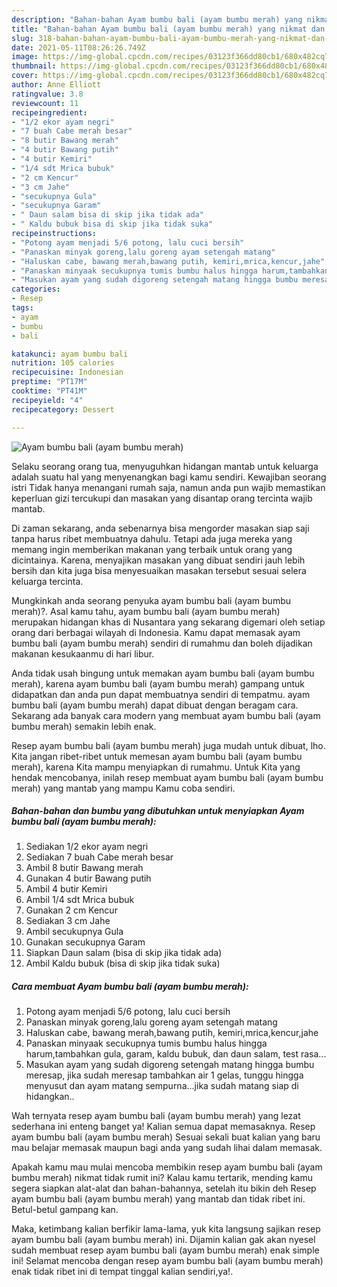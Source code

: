 ```yaml
---
description: "Bahan-bahan Ayam bumbu bali (ayam bumbu merah) yang nikmat dan Mudah Dibuat"
title: "Bahan-bahan Ayam bumbu bali (ayam bumbu merah) yang nikmat dan Mudah Dibuat"
slug: 318-bahan-bahan-ayam-bumbu-bali-ayam-bumbu-merah-yang-nikmat-dan-mudah-dibuat
date: 2021-05-11T08:26:26.749Z
image: https://img-global.cpcdn.com/recipes/03123f366dd80cb1/680x482cq70/ayam-bumbu-bali-ayam-bumbu-merah-foto-resep-utama.jpg
thumbnail: https://img-global.cpcdn.com/recipes/03123f366dd80cb1/680x482cq70/ayam-bumbu-bali-ayam-bumbu-merah-foto-resep-utama.jpg
cover: https://img-global.cpcdn.com/recipes/03123f366dd80cb1/680x482cq70/ayam-bumbu-bali-ayam-bumbu-merah-foto-resep-utama.jpg
author: Anne Elliott
ratingvalue: 3.8
reviewcount: 11
recipeingredient:
- "1/2 ekor ayam negri"
- "7 buah Cabe merah besar"
- "8 butir Bawang merah"
- "4 butir Bawang putih"
- "4 butir Kemiri"
- "1/4 sdt Mrica bubuk"
- "2 cm Kencur"
- "3 cm Jahe"
- "secukupnya Gula"
- "secukupnya Garam"
- " Daun salam bisa di skip jika tidak ada"
- " Kaldu bubuk bisa di skip jika tidak suka"
recipeinstructions:
- "Potong ayam menjadi 5/6 potong, lalu cuci bersih"
- "Panaskan minyak goreng,lalu goreng ayam setengah matang"
- "Haluskan cabe, bawang merah,bawang putih, kemiri,mrica,kencur,jahe"
- "Panaskan minyaak secukupnya tumis bumbu halus hingga harum,tambahkan gula, garam, kaldu bubuk, dan daun salam, test rasa..."
- "Masukan ayam yang sudah digoreng setengah matang hingga bumbu meresap, jika sudah meresap tambahkan air 1 gelas, tunggu hingga menyusut dan ayam matang sempurna...jika sudah matang siap di hidangkan.."
categories:
- Resep
tags:
- ayam
- bumbu
- bali

katakunci: ayam bumbu bali 
nutrition: 105 calories
recipecuisine: Indonesian
preptime: "PT17M"
cooktime: "PT41M"
recipeyield: "4"
recipecategory: Dessert

---
```



![Ayam bumbu bali (ayam bumbu merah)](https://img-global.cpcdn.com/recipes/03123f366dd80cb1/680x482cq70/ayam-bumbu-bali-ayam-bumbu-merah-foto-resep-utama.jpg)

Selaku seorang orang tua, menyuguhkan hidangan mantab untuk keluarga adalah suatu hal yang menyenangkan bagi kamu sendiri. Kewajiban seorang istri Tidak hanya menangani rumah saja, namun anda pun wajib memastikan keperluan gizi tercukupi dan masakan yang disantap orang tercinta wajib mantab.

Di zaman  sekarang, anda sebenarnya bisa mengorder masakan siap saji tanpa harus ribet membuatnya dahulu. Tetapi ada juga mereka yang memang ingin memberikan makanan yang terbaik untuk orang yang dicintainya. Karena, menyajikan masakan yang dibuat sendiri jauh lebih bersih dan kita juga bisa menyesuaikan masakan tersebut sesuai selera keluarga tercinta. 



Mungkinkah anda seorang penyuka ayam bumbu bali (ayam bumbu merah)?. Asal kamu tahu, ayam bumbu bali (ayam bumbu merah) merupakan hidangan khas di Nusantara yang sekarang digemari oleh setiap orang dari berbagai wilayah di Indonesia. Kamu dapat memasak ayam bumbu bali (ayam bumbu merah) sendiri di rumahmu dan boleh dijadikan makanan kesukaanmu di hari libur.

Anda tidak usah bingung untuk memakan ayam bumbu bali (ayam bumbu merah), karena ayam bumbu bali (ayam bumbu merah) gampang untuk didapatkan dan anda pun dapat membuatnya sendiri di tempatmu. ayam bumbu bali (ayam bumbu merah) dapat dibuat dengan beragam cara. Sekarang ada banyak cara modern yang membuat ayam bumbu bali (ayam bumbu merah) semakin lebih enak.

Resep ayam bumbu bali (ayam bumbu merah) juga mudah untuk dibuat, lho. Kita jangan ribet-ribet untuk memesan ayam bumbu bali (ayam bumbu merah), karena Kita mampu menyiapkan di rumahmu. Untuk Kita yang hendak mencobanya, inilah resep membuat ayam bumbu bali (ayam bumbu merah) yang mantab yang mampu Kamu coba sendiri.

<!--inarticleads1-->

##### Bahan-bahan dan bumbu yang dibutuhkan untuk menyiapkan Ayam bumbu bali (ayam bumbu merah):

1. Sediakan 1/2 ekor ayam negri
1. Sediakan 7 buah Cabe merah besar
1. Ambil 8 butir Bawang merah
1. Gunakan 4 butir Bawang putih
1. Ambil 4 butir Kemiri
1. Ambil 1/4 sdt Mrica bubuk
1. Gunakan 2 cm Kencur
1. Sediakan 3 cm Jahe
1. Ambil secukupnya Gula
1. Gunakan secukupnya Garam
1. Siapkan  Daun salam (bisa di skip jika tidak ada)
1. Ambil  Kaldu bubuk (bisa di skip jika tidak suka)




<!--inarticleads2-->

##### Cara membuat Ayam bumbu bali (ayam bumbu merah):

1. Potong ayam menjadi 5/6 potong, lalu cuci bersih
1. Panaskan minyak goreng,lalu goreng ayam setengah matang
1. Haluskan cabe, bawang merah,bawang putih, kemiri,mrica,kencur,jahe
1. Panaskan minyaak secukupnya tumis bumbu halus hingga harum,tambahkan gula, garam, kaldu bubuk, dan daun salam, test rasa...
1. Masukan ayam yang sudah digoreng setengah matang hingga bumbu meresap, jika sudah meresap tambahkan air 1 gelas, tunggu hingga menyusut dan ayam matang sempurna...jika sudah matang siap di hidangkan..




Wah ternyata resep ayam bumbu bali (ayam bumbu merah) yang lezat sederhana ini enteng banget ya! Kalian semua dapat memasaknya. Resep ayam bumbu bali (ayam bumbu merah) Sesuai sekali buat kalian yang baru mau belajar memasak maupun bagi anda yang sudah lihai dalam memasak.

Apakah kamu mau mulai mencoba membikin resep ayam bumbu bali (ayam bumbu merah) nikmat tidak rumit ini? Kalau kamu tertarik, mending kamu segera siapkan alat-alat dan bahan-bahannya, setelah itu bikin deh Resep ayam bumbu bali (ayam bumbu merah) yang mantab dan tidak ribet ini. Betul-betul gampang kan. 

Maka, ketimbang kalian berfikir lama-lama, yuk kita langsung sajikan resep ayam bumbu bali (ayam bumbu merah) ini. Dijamin kalian gak akan nyesel sudah membuat resep ayam bumbu bali (ayam bumbu merah) enak simple ini! Selamat mencoba dengan resep ayam bumbu bali (ayam bumbu merah) enak tidak ribet ini di tempat tinggal kalian sendiri,ya!.

